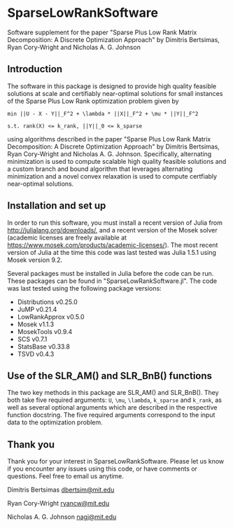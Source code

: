 # SparseLowRankSoftware
Software supplement for the paper  "Sparse Plus Low Rank Matrix Decomposition: A Discrete Optimization Approach"  by Dimitris Bertsimas, Ryan Cory-Wright and Nicholas A. G. Johnson

## Introduction

The software in this package is designed to provide high quality feasible solutions at scale and certifiably near-optimal solutions for small instances of the Sparse Plus Low Rank optimization problem given by

`min ||U - X - Y||_F^2 + \lambda * ||X||_F^2 + \mu * ||Y||_F^2`

`s.t. rank(X) <= k_rank, ||Y||_0 <= k_sparse`

using algorithms described in the paper "Sparse Plus Low Rank Matrix Decomposition: A Discrete Optimization Approach"  by Dimitris Bertsimas, Ryan Cory-Wright and Nicholas A. G. Johnson. Specifically, alternating minimization is used to compute scalable high quality feasible solutions and a custom branch and bound algorithm that leverages alternating minimization and a novel convex relaxation is used to compute certfiably near-optimal solutions.

## Installation and set up

In order to run this software, you must install a recent version of Julia from http://julialang.org/downloads/, and a recent version of the Mosek solver (academic licenses are freely available at https://www.mosek.com/products/academic-licenses/). The most recent version of Julia at the time this code was last tested was Julia 1.5.1 using Mosek version 9.2.

Several packages must be installed in Julia before the code can be run.  These packages can be found in "SparseLowRankSoftware.jl". The code was last tested using the following package versions:

- Distributions v0.25.0
- JuMP v0.21.4
- LowRankApprox v0.5.0
- Mosek v1.1.3
- MosekTools v0.9.4
- SCS v0.7.1
- StatsBase v0.33.8
- TSVD v0.4.3

## Use of the SLR_AM() and SLR_BnB() functions

The two key methods in this package are SLR_AM() and SLR_BnB().  They both take five required  arguments: `U`, `\mu`, `\lambda`, `k_sparse` and `k_rank`, as well as several optional arguments which are described in the respective function docstring. The five required arguments correspond to the input data to the optimization problem.

## Thank you

Thank you for your interest in SparseLowRankSoftware. Please let us know if you encounter any issues using this code, or have comments or questions.  Feel free to email us anytime.

Dimitris Bertsimas
dbertsim@mit.edu

Ryan Cory-Wright
ryancw@mit.edu

Nicholas A. G. Johnson
nagj@mit.edu
